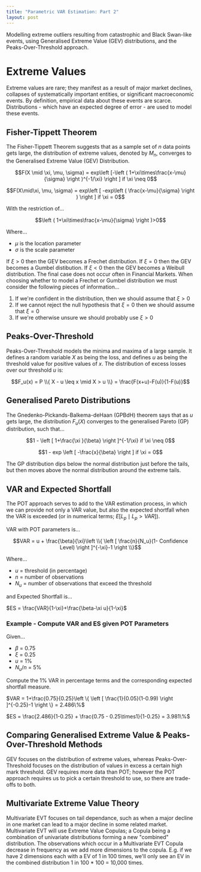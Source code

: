 ```yaml
---
title: "Parametric VAR Estimation: Part 2"
layout: post
---
```

Modelling extreme outliers resulting from catastrophic and Black Swan-like events, using Generalised Extreme Value (GEV) distributions, and the Peaks-Over-Threshold approach.

# Extreme Values

Extreme values are rare; they manifest as a result of major market declines, collapses of systematically important entities, or significant macroeconomic events. By definition, empirical data about these events are scarce. Distributions - which have an expected degree of error - are used to model these events.

## Fisher-Tippett Theorem
The Fisher-Tippett Theorem suggests that as a sample set of *n* data points gets large, the distribution of extreme values, denoted by $M_n$, converges to the Generalised Extreme Value (GEV) Distribution.

$$F(X \mid  \xi, \mu, \sigma) = exp\left [-\left ( 1+\xi\times\frac{x-\mu}{\sigma} \right )^{-1/\xi} \right ] if \xi \neq 0$$

$$F(X\mid\xi, \mu, \sigma) = exp\left [ -exp\left ( \frac{x-\mu}{\sigma} \right ) \right ] if \xi = 0$$

With the restriction of...

$$\left ( 1+\xi\times\frac{x-\mu}{\sigma} \right )>0$$

Where...
* $\mu$ is the location parameter
* $\sigma$ is the scale parameter

If $\xi > 0$ then the GEV becomes a Frechet distribution. If $\xi = 0$ then the GEV becomes a Gumbel distibution. If $\xi < 0$ then the GEV becomes a Weibull distribution. The final case does not occur often in Financial Markets. When choosing whether to model a Frechet or Gumbel distribution we must consider the following pieces of information...

1. If we're confident in the distribution, then we should assume that $\xi > 0$
2. If we cannot reject the null hypothesis that $\xi = 0$ then we should assume that $\xi = 0$
3. If we're otherwise unsure we should probably use $\xi > 0$

## Peaks-Over-Threshold
Peaks-Over-Threshold models the minima and maxima of a large sample. It defines a random variable *X* as being the loss, and defines *u* as being the threshold value for positive values of $x$. The distribution of excess losses over our threshold *u* is:

$$F_u(x) = P \\{ X - u \leq x \mid X > u \\} = \frac{F(x+u)-F(u)}{1-F(u)}$$

## Generalised Pareto Distributions

The Gnedenko-Pickands-Balkema-deHaan (GPBdH) theorem says that as *u* gets large, the distribution $F_u(X)$ converges to the generalised Pareto (GP) distribution, such that...

$$1 - \left [ 1+\frac{\xi }{\beta} \right ]^{-1/\xi} if \xi \neq 0$$

$$1 - exp \left [ -\frac{x}{\beta} \right ] if \xi = 0$$

The GP distribution dips below the normal distribution just before the tails, but then moves above the normal distribution around the extreme tails. 

## VAR and Expected Shortfall

The POT approach serves to add to the VAR estimation process, in which we can provide not only a VAR value, but also the expected shortfall when the VAR is exceeded (or in numerical terms; $E\left [ L_p \mid L_p > VAR \right ]$). 

VAR with POT parameters is...

$$VAR = u + \frac{\beta}{\xi}\left \\{ \left [ \frac{n}{N_u}(1- Confidence Level) \right ]^{-\xi}-1 \right \\}$$

Where...
* $u$ = threshold (in percentage)
* $n$ = number of observations
* $N_u$ = number of observations that exceed the threshold

and Expected Shortfall is...

$ES = \frac{VAR}{1-\xi}+\frac{\beta-\xi u}{1-\xi}$

### Example - Compute VAR and ES given POT Parameters

Given...
* $\beta$ = 0.75
* $\xi$ = 0.25
* $u$ = 1%
* $N_u/n$ = 5%

Compute the 1% VAR in percentage terms and the corresponding expected shortfall measure.

$VAR = 1+\frac{0.75}{0.25}\left \{ \left [ \frac{1}{0.05}(1-0.99) \right ]^{-0.25}-1 \right \} = 2.486\%$

$ES = \frac{2.486}{1-0.25} + \frac{0.75 - 0.25\times1}{1-0.25} = 3.981\%$

## Comparing Generalised Extreme Value & Peaks-Over-Threshold Methods

GEV focuses on the distribution of extreme values, whereas Peaks-Over-Threshold focuses on the distribution of values in excess a certain high mark threshold. GEV requires more data than POT; however the POT approach requires us to pick a certain threshold to use, so there are trade-offs to both.

## Multivariate Extreme Value Theory

Multivariate EVT focuses on tail dependance, such as when a major decline in one market can lead to a major decline in some related market. Multivariate EVT will use Extreme Value Copulas; a Copula being a combination of univariate distributions forming a new "combined" distribution. The observations which occur in a Multivariate EVT Copula decrease in frequency as we add more dimensions to the copula. E.g. if we have 2 dimensions each with a EV of 1 in 100 times, we'll only see an EV in the combined distribution 1 in 100 * 100 = 10,000 times.  
